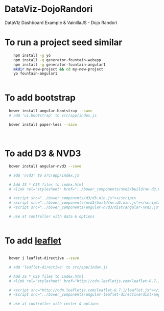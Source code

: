 # DataViz-DojoRandori
DataVIz Dashboard Example &amp; VainillaJS - Dojo Randori

# To run a project seed similar

```bash
    npm install -g yo
    npm install -g generator-fountain-webapp
    npm install -g generator-fountain-angular1
    mkdir my-new-project && cd my-new-project
    yo fountain-angular1
    
```

# To add bootstrap

```bash
  bower install angular-bootstrap --save
  # add 'ui.bootstrap' to src/app/index.js
  
  bower install paper-less --save
  
  
```

# To add D3 & NVD3

```bash
  bower install angular-nvd3 --save
  
  # add 'nvd3' to src/app/index.js
  
  # Add JS * CSS files to index.html
  # <link rel="stylesheet" href="../bower_components/nvd3/build/nv.d3.min.css">
  
  # <script src="../bower_components/d3/d3.min.js"></script>
  # <script src="../bower_components/nvd3/build/nv.d3.min.js"></script> <!-- or use another assembly -->
  # <script src="../bower_components/angular-nvd3/dist/angular-nvd3.js"></script>
  
  # use at controller with data & options  
  
```

# To add [leaflet](https://github.com/tombatossals/angular-leaflet-directive)

```bash
 
  bower i leaflet-directive --save
  
  # add 'leaflet-directive' to src/app/index.js
  
  # Add JS * CSS files to index.html  
  # <link rel="stylesheet" href="http://cdn.leafletjs.com/leaflet-0.7.1/leaflet.css">
  
  # <script src="http://cdn.leafletjs.com/leaflet-0.7.1/leaflet.js"></script>
  # <script src="../bower_components/angular-leaflet-directive/dist/angular-leaflet-directive.min.js"></script>
  
  # use at controller with center & options
  
```

